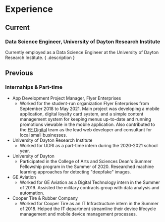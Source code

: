 # Experience

## Current

### Data Science Engineer, University of Dayton Research Institute

<div class="portfolio-entry-content" markdown>

Currently employed as a Data Science Engineer at the University of Dayton Research Institute.
{ .description }

<!-- ![University of Dayton Research Institute](assets/images/udri-primary.jpg){ .image } -->

</div>

## Previous

### Internships & Part-time

- App Development Project Manager, Flyer Enterprises
  - Worked for the student-run organization Flyer Enterprises from September 2018 to May 2021. Main project was developing a mobile application, digital loyalty card system, and a simple content management system for keeping menus up-to-date and running promotions viewable in the mobile application. Also contributed to the [FE Digital](https://www.fedigitalagency.com/) team as the lead web developer and consultant for local small businesses.
- University of Dayton Research Institute
  - Worked for UDRI as a part-time intern during the 2020-2021 school year.
- University of Dayton
  - Participated in the College of Arts and Sciences Dean's Summer Fellowship program in the Summer of 2020. Researched machine learning approaches for detecting "deepfake" images.
- GE Aviation
  - Worked for GE Aviation as a Digital Technology intern in the Summer of 2019. Assisted the military contracts group with data analysis and automation.
- Cooper Tire & Rubber Company
  - Worked for Cooper Tire as an IT Infrastructure intern in the Summer of 2018. Helped the IT department streamline their device lifecycle management and mobile device management processes.
